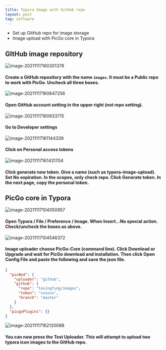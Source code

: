 ```yaml
---
title: Typora Image with GitHub repo
layout: post
tag: software
---
```


- Set up GitHub repo for image storage
- Image upload with PicGo core in Typora

<!--more-->

## GItHub image repository

![image-20211117160301378](https://raw.githubusercontent.com/tosingfung/images/master/image-20211117160301378.png)

#### Create a GitHub repository with the name `images`. It must be a Public repo to work with PicGo. Uncheck all three boxes.

![image-20211117160647256](https://raw.githubusercontent.com/tosingfung/images/master/image-20211117160647256.png)

#### Open GitHub account setting in the upper right (not repo setting).

![image-20211117160933715](https://raw.githubusercontent.com/tosingfung/images/master/image-20211117160933715.png)

#### Go to Developer settings

![image-20211117161144339](https://raw.githubusercontent.com/tosingfung/images/master/image-20211117161144339.png)

#### Click on Personal access tokens

![image-20211117161431704](https://raw.githubusercontent.com/tosingfung/images/master/image-20211117161431704.png)

#### Click generate new token. Give a name (such as typora-image-upload). Set No expiration. In the scopes, only check repo. Click Generate token. In the next page, copy the personal token.

## PicGo core in Typora

![image-20211117104050957](https://raw.githubusercontent.com/tosingfung/images/master/image-20211117104050957.png)

#### Open Typora / File / Preference / Image. When Insert...No special action. Check/uncheck the boxes as above.

![image-20211117104546372](https://raw.githubusercontent.com/tosingfung/images/master/image-20211117104546372.png)

#### Image uploader choose PicGo-Core (command line). Click Download or Upgrade and wait for PicGo download and installation. Then click Open Config File and paste the following and save the json file.

```json
{
  "picBed": {
    "uploader": "github",
    "github": {
      "repo": "tosingfung/images",
      "token": "xxxxxx",
      "branch": "master"
    }
  },
  "picgoPlugins": {}
}
```

![image-20211117162120088](https://raw.githubusercontent.com/tosingfung/images/master/image-20211117162120088.png)

#### You can now press the Test Uploader. This will attampt to upload two typora icon images to the GitHub repo.
